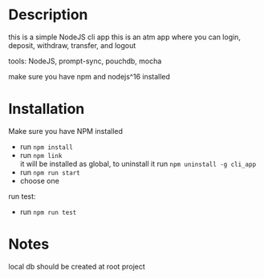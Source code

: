 
# Description
this is a simple NodeJS cli app
this is an atm app where you can login, deposit, withdraw, transfer, and logout

tools: NodeJS, prompt-sync, pouchdb, mocha

make sure you have npm and nodejs^16 installed

# Installation
Make sure you have NPM installed
- run `npm install`
- run `npm link`  
  it will be installed as global, to uninstall it run `npm uninstall -g cli_app`
- run `npm run start`
- choose one


run test:
- run `npm run test`



# Notes
local db should be created at root project
